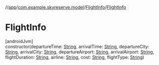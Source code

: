//[app](../../../index.md)/[com.example.skyreserve.model](../index.md)/[FlightInfo](index.md)/[FlightInfo](-flight-info.md)

# FlightInfo

[androidJvm]\
constructor(departureTime: [String](https://kotlinlang.org/api/latest/jvm/stdlib/kotlin/-string/index.html), arrivalTime: [String](https://kotlinlang.org/api/latest/jvm/stdlib/kotlin/-string/index.html), departureCity: [String](https://kotlinlang.org/api/latest/jvm/stdlib/kotlin/-string/index.html), arrivalCity: [String](https://kotlinlang.org/api/latest/jvm/stdlib/kotlin/-string/index.html), departureAirport: [String](https://kotlinlang.org/api/latest/jvm/stdlib/kotlin/-string/index.html), arrivalAirport: [String](https://kotlinlang.org/api/latest/jvm/stdlib/kotlin/-string/index.html), flightDuration: [String](https://kotlinlang.org/api/latest/jvm/stdlib/kotlin/-string/index.html), airline: [String](https://kotlinlang.org/api/latest/jvm/stdlib/kotlin/-string/index.html), cost: [String](https://kotlinlang.org/api/latest/jvm/stdlib/kotlin/-string/index.html), flightType: [String](https://kotlinlang.org/api/latest/jvm/stdlib/kotlin/-string/index.html))
